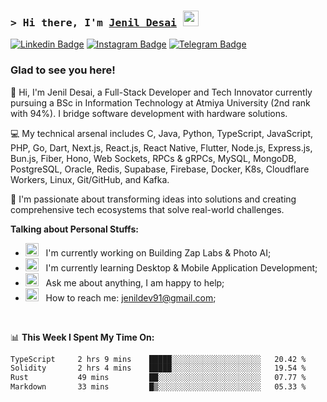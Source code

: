 ### <samp>&gt; Hi there, I'm <a href="https://github.com/Jenil-Desai" target="_blank">Jenil Desai</a> <img src="https://media.giphy.com/media/hvRJCLFzcasrR4ia7z/giphy.gif" width="25"> </samp>

[![Linkedin Badge](https://img.shields.io/badge/-LinkedIn-0e76a8?style=flat-square&logo=Linkedin&logoColor=white)](https://linkedin.com/in/desaijenil)
[![Instagram Badge](https://img.shields.io/badge/-Instagram-e4405f?style=flat-square&logo=Instagram&logoColor=white)](https://instagram.com/jenxl_09/)
[![Telegram Badge](https://img.shields.io/badge/-Telegram-0088cc?style=flat-square&logo=Telegram&logoColor=white)](https://t.me/jenxl_09)

### Glad to see you here!

👋 Hi, I'm Jenil Desai, a Full-Stack Developer and Tech Innovator currently pursuing a BSc in Information Technology at Atmiya University (2nd rank with 94%). I bridge software development with hardware solutions.

💻 My technical arsenal includes C, Java, Python, TypeScript, JavaScript, PHP, Go, Dart, Next.js, React.js, React Native, Flutter, Node.js, Express.js, Bun.js, Fiber, Hono, Web Sockets, RPCs & gRPCs, MySQL, MongoDB, PostgreSQL, Oracle, Redis, Supabase, Firebase, Docker, K8s, Cloudflare Workers, Linux, Git/GitHub, and Kafka.

🚀 I'm passionate about transforming ideas into solutions and creating comprehensive tech ecosystems that solve real-world challenges.

**Talking about Personal Stuffs:**

- <img src="https://github.com/Gapur/Gapur/blob/main/assets/developer.gif?raw=true" width="21" />&nbsp;&nbsp; I'm currently working on Building Zap Labs & Photo AI;
- <img src="https://github.com/Gapur/Gapur/blob/main/assets/lightning.gif?raw=true" width="21" />&nbsp;&nbsp; I'm currently learning Desktop & Mobile Application Development;
- <img src="https://github.com/Gapur/Gapur/blob/main/assets/message.gif?raw=true" width="21" />&nbsp;&nbsp; Ask me about anything, I am happy to help;
- <img src="https://github.com/Gapur/Gapur/blob/main/assets/letterbox.gif?raw=true" width="21" />&nbsp;&nbsp; How to reach me: jenildev91@gmail.com;

</br>

📊 **This Week I Spent My Time On:**

<!--START_SECTION:waka-->

```txt
TypeScript     2 hrs 9 mins    █████░░░░░░░░░░░░░░░░░░░░   20.42 %
Solidity       2 hrs 4 mins    █████░░░░░░░░░░░░░░░░░░░░   19.54 %
Rust           49 mins         ██░░░░░░░░░░░░░░░░░░░░░░░   07.77 %
Markdown       33 mins         █▒░░░░░░░░░░░░░░░░░░░░░░░   05.33 %
```

<!--END_SECTION:waka-->
